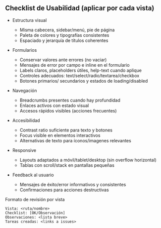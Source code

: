 ## Checklist de Usabilidad (aplicar por cada vista)

- Estructura visual
  - Misma cabecera, sidebar/menú, pie de página
  - Paleta de colores y tipografías consistentes
  - Espaciado y jerarquía de títulos coherentes

- Formularios
  - Conservar valores ante errores (no vaciar)
  - Mensajes de error por campo e inline en el formulario
  - Labels claros, placeholders útiles, help-text cuando aplique
  - Controles adecuados: text/select/radio/textarea/checkbox
  - Botones primarios/ secundarios y estados de loading/disabled

- Navegación
  - Breadcrumbs presentes cuando hay profundidad
  - Enlaces activos con estado visual
  - Accesos rápidos visibles (acciones frecuentes)

- Accesibilidad
  - Contrast ratio suficiente para texto y botones
  - Focus visible en elementos interactivos
  - Alternativas de texto para íconos/imagenes relevantes

- Responsive
  - Layouts adaptados a móvil/tablet/desktop (sin overflow horizontal)
  - Tablas con scroll/stack en pantallas pequeñas

- Feedback al usuario
  - Mensajes de éxito/error informativos y consistentes
  - Confirmaciones para acciones destructivas

Formato de revisión por vista
```
Vista: <ruta/nombre>
Checklist: [OK/Observación]
Observaciones: <lista breve>
Tareas creadas: <links a issues>
```



